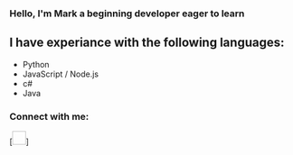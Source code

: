 ### Hello, I'm Mark a beginning developer eager to learn

## I have experiance with the following languages:
- Python
- JavaScript / Node.js
- c#
- Java

### Connect with me:

[<img xmlns="http://www.w3.org/2000/svg" width="24" height="24" viewBox="0 0 24 24"><path d="M0 3v18h24v-18h-24zm6.623 7.929l-4.623 5.712v-9.458l4.623 3.746zm-4.141-5.929h19.035l-9.517 7.713-9.518-7.713zm5.694 7.188l3.824 3.099 3.83-3.104 5.612 6.817h-18.779l5.513-6.812zm9.208-1.264l4.616-3.741v9.348l-4.616-5.607z"/></svg>]

